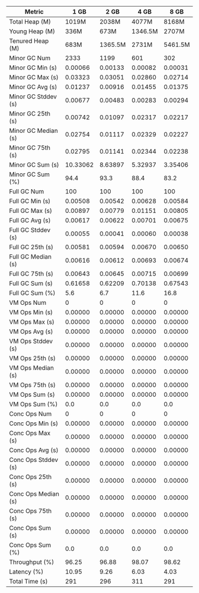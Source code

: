 | Metric | 1 GB | 2 GB | 4 GB | 8 GB |
|------|----|----|----|----|
| Total Heap (M) | 1019M | 2038M | 4077M | 8168M |
| Young Heap (M) | 336M | 673M | 1346.5M | 2707M |
| Tenured Heap (M) | 683M | 1365.5M | 2731M | 5461.5M |
| Minor GC Num | 2333 | 1199 | 601 | 302 |
| Minor GC Min (s) | 0.00066 | 0.00133 | 0.00082 | 0.00031 |
| Minor GC Max (s) | 0.03323 | 0.03051 | 0.02860 | 0.02714 |
| Minor GC Avg (s) | 0.01237 | 0.00916 | 0.01455 | 0.01375 |
| Minor GC Stddev (s) | 0.00677 | 0.00483 | 0.00283 | 0.00294 |
| Minor GC 25th (s) | 0.00742 | 0.01097 | 0.02317 | 0.02217 |
| Minor GC Median (s) | 0.02754 | 0.01117 | 0.02329 | 0.02227 |
| Minor GC 75th (s) | 0.02795 | 0.01141 | 0.02344 | 0.02238 |
| Minor GC Sum (s) | 10.33062 | 8.63897 | 5.32937 | 3.35406 |
| Minor GC Sum (%) | 94.4 | 93.3 | 88.4 | 83.2 |
| Full GC Num | 100 | 100 | 100 | 100 |
| Full GC Min (s) | 0.00508 | 0.00542 | 0.00628 | 0.00584 |
| Full GC Max (s) | 0.00897 | 0.00779 | 0.01151 | 0.00805 |
| Full GC Avg (s) | 0.00617 | 0.00622 | 0.00701 | 0.00675 |
| Full GC Stddev (s) | 0.00055 | 0.00041 | 0.00060 | 0.00038 |
| Full GC 25th (s) | 0.00581 | 0.00594 | 0.00670 | 0.00650 |
| Full GC Median (s) | 0.00616 | 0.00612 | 0.00693 | 0.00674 |
| Full GC 75th (s) | 0.00643 | 0.00645 | 0.00715 | 0.00699 |
| Full GC Sum (s) | 0.61658 | 0.62209 | 0.70138 | 0.67543 |
| Full GC Sum (%) | 5.6 | 6.7 | 11.6 | 16.8 |
| VM Ops Num | 0 | 0 | 0 | 0 |
| VM Ops Min (s) | 0.00000 | 0.00000 | 0.00000 | 0.00000 |
| VM Ops Max (s) | 0.00000 | 0.00000 | 0.00000 | 0.00000 |
| VM Ops Avg (s) | 0.00000 | 0.00000 | 0.00000 | 0.00000 |
| VM Ops Stddev (s) | 0.00000 | 0.00000 | 0.00000 | 0.00000 |
| VM Ops 25th (s) | 0.00000 | 0.00000 | 0.00000 | 0.00000 |
| VM Ops Median (s) | 0.00000 | 0.00000 | 0.00000 | 0.00000 |
| VM Ops 75th (s) | 0.00000 | 0.00000 | 0.00000 | 0.00000 |
| VM Ops Sum (s) | 0.00000 | 0.00000 | 0.00000 | 0.00000 |
| VM Ops Sum (%) | 0.0 | 0.0 | 0.0 | 0.0 |
| Conc Ops Num | 0 | 0 | 0 | 0 |
| Conc Ops Min (s) | 0.00000 | 0.00000 | 0.00000 | 0.00000 |
| Conc Ops Max (s) | 0.00000 | 0.00000 | 0.00000 | 0.00000 |
| Conc Ops Avg (s) | 0.00000 | 0.00000 | 0.00000 | 0.00000 |
| Conc Ops Stddev (s) | 0.00000 | 0.00000 | 0.00000 | 0.00000 |
| Conc Ops 25th (s) | 0.00000 | 0.00000 | 0.00000 | 0.00000 |
| Conc Ops Median (s) | 0.00000 | 0.00000 | 0.00000 | 0.00000 |
| Conc Ops 75th (s) | 0.00000 | 0.00000 | 0.00000 | 0.00000 |
| Conc Ops Sum (s) | 0.00000 | 0.00000 | 0.00000 | 0.00000 |
| Conc Ops Sum (%) | 0.0 | 0.0 | 0.0 | 0.0 |
| Throughput (%) | 96.25 | 96.88 | 98.07 | 98.62 |
| Latency (%) | 10.95 | 9.26 | 6.03 | 4.03 |
| Total Time (s) | 291 | 296 | 311 | 291 |
